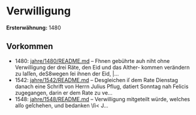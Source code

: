 # Verwilligung

**Ersterwähnung:** 1480

## Vorkommen
- 1480: [jahre/1480/README.md](../jahre/1480/README.md) – Fhnen gebührte auh niht ohne
Verwilligung der drei Räte, den Eid und das Alther-
kommen verändern zu laſſen, deS8wegen ſei ihnen der Eid,
|...
- 1542: [jahre/1542/README.md](../jahre/1542/README.md) – Desgleichen iſ dem Rate Dienstag danach eine Schrift
von Herrn Julius Pflug, datiert Sonntag nah Felicis
zugegangen, darin er dem Rate zu ve...
- 1548: [jahre/1548/README.md](../jahre/1548/README.md) – Verwilligung mitgeteilt
würde, welches alſo geſchehen, und bedanken \ſi< J...
